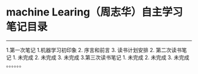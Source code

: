 # machine Learing（**周志华**）自主学习笔记目录 
---
1.第一次笔记
    1.机器学习初印象
    2. 序言和前言
    3. 读书计划安排
2. 第二次读书笔记
    1. 未完成
    2. 未完成
    3. 未完成
3.第三次读书笔记
    1. 未完成
    2. 未完成
    3. 未完成
 。。。。。。
 



